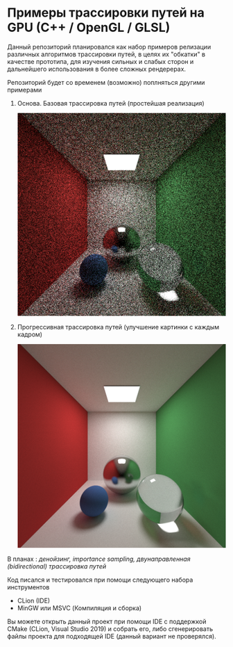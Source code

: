 # Примеры трассировки путей на GPU (C++ / OpenGL / GLSL)
Данный репозиторий планировался как набор примеров релизации различных алгоритмов трассировки путей, в целях их "обкатки" в качестве прототипа, для изучения сильных и слабых сторон и дальнейшего использования в более сложных рендерерах.

Репозиторий будет со временем (возможно) поплняться другими примерами

1) Основа. Базовая трассировка путей (простейшая реализация)

   ![изображение](README_files/basic.png)
   
2) Прогрессивная трассировка путей (улучшение картинки с каждым кадром)

   ![изображение](README_files/progressive.png)

В планах : _денойзинг, importance sampling, двунаправленная (bidirectional) трассировка путей_

Код писался и тестировался при помощи следующего набора инструментов
 - CLion (IDE)
 - MinGW или MSVC (Компиляция и сборка)

Вы можете открыть данный проект при помощи IDE с поддержкой CMake (CLion, Visual Studio 2019) и собрать его, 
либо сгенерировать файлы проекта для подходящей IDE (данный вариант не проверялся).




